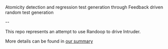 Atomicity detection and regression test generation through Feedback driven random test generation

--

This repo represents an attempt to use Randoop to drive Intruder.

More details can be found in [our summary](https://github.com/Groostav/CMPT880-term-project/wiki/Atomicity-detection-and-regression-test-generation-through-Feedback-driven-random-test-generation)